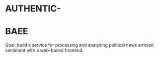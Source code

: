 # AUTHENTIC-

# BAEE

Goal: build a service for processing and analyzing political news articles' sentiment with a web-based frontend.
